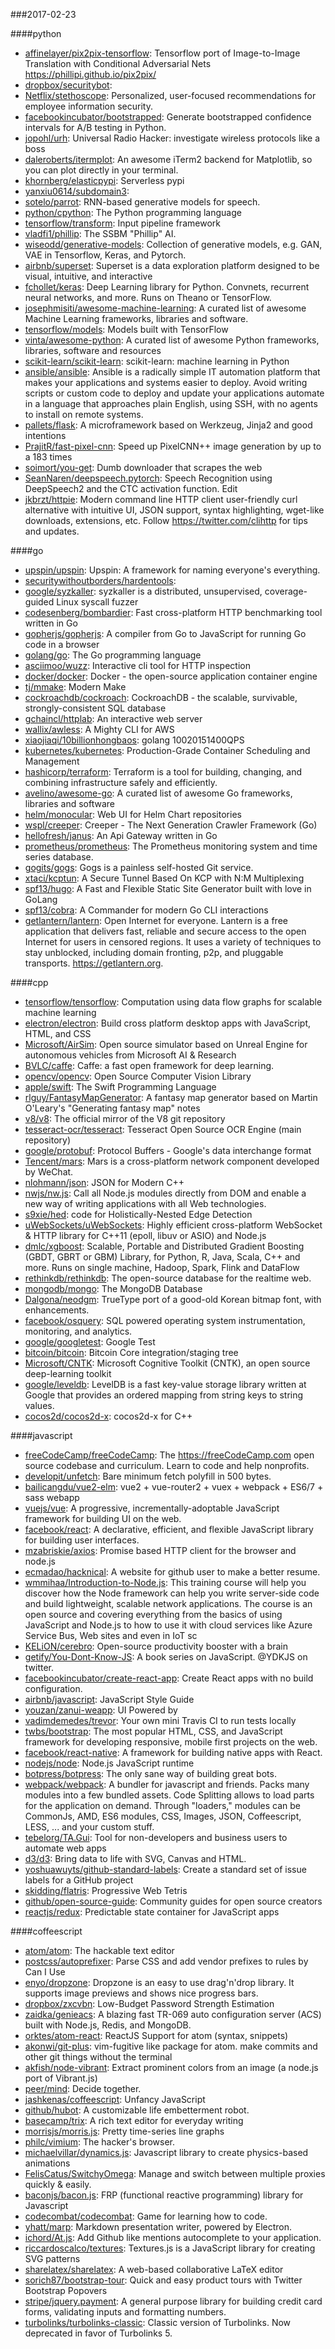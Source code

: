 ###2017-02-23

####python
* [affinelayer/pix2pix-tensorflow](https://github.com/affinelayer/pix2pix-tensorflow): Tensorflow port of Image-to-Image Translation with Conditional Adversarial Nets https://phillipi.github.io/pix2pix/
* [dropbox/securitybot](https://github.com/dropbox/securitybot): 
* [Netflix/stethoscope](https://github.com/Netflix/stethoscope): Personalized, user-focused recommendations for employee information security.
* [facebookincubator/bootstrapped](https://github.com/facebookincubator/bootstrapped): Generate bootstrapped confidence intervals for A/B testing in Python.
* [jopohl/urh](https://github.com/jopohl/urh): Universal Radio Hacker: investigate wireless protocols like a boss
* [daleroberts/itermplot](https://github.com/daleroberts/itermplot): An awesome iTerm2 backend for Matplotlib, so you can plot directly in your terminal.
* [khornberg/elasticpypi](https://github.com/khornberg/elasticpypi): Serverless pypi
* [yanxiu0614/subdomain3](https://github.com/yanxiu0614/subdomain3): 
* [sotelo/parrot](https://github.com/sotelo/parrot): RNN-based generative models for speech.
* [python/cpython](https://github.com/python/cpython): The Python programming language
* [tensorflow/transform](https://github.com/tensorflow/transform): Input pipeline framework
* [vladfi1/phillip](https://github.com/vladfi1/phillip): The SSBM "Phillip" AI.
* [wiseodd/generative-models](https://github.com/wiseodd/generative-models): Collection of generative models, e.g. GAN, VAE in Tensorflow, Keras, and Pytorch.
* [airbnb/superset](https://github.com/airbnb/superset): Superset is a data exploration platform designed to be visual, intuitive, and interactive
* [fchollet/keras](https://github.com/fchollet/keras): Deep Learning library for Python. Convnets, recurrent neural networks, and more. Runs on Theano or TensorFlow.
* [josephmisiti/awesome-machine-learning](https://github.com/josephmisiti/awesome-machine-learning): A curated list of awesome Machine Learning frameworks, libraries and software.
* [tensorflow/models](https://github.com/tensorflow/models): Models built with TensorFlow
* [vinta/awesome-python](https://github.com/vinta/awesome-python): A curated list of awesome Python frameworks, libraries, software and resources
* [scikit-learn/scikit-learn](https://github.com/scikit-learn/scikit-learn): scikit-learn: machine learning in Python
* [ansible/ansible](https://github.com/ansible/ansible): Ansible is a radically simple IT automation platform that makes your applications and systems easier to deploy. Avoid writing scripts or custom code to deploy and update your applications automate in a language that approaches plain English, using SSH, with no agents to install on remote systems.
* [pallets/flask](https://github.com/pallets/flask): A microframework based on Werkzeug, Jinja2 and good intentions
* [PrajitR/fast-pixel-cnn](https://github.com/PrajitR/fast-pixel-cnn): Speed up PixelCNN++ image generation by up to a 183 times
* [soimort/you-get](https://github.com/soimort/you-get):  Dumb downloader that scrapes the web
* [SeanNaren/deepspeech.pytorch](https://github.com/SeanNaren/deepspeech.pytorch): Speech Recognition using DeepSpeech2 and the CTC activation function. Edit
* [jkbrzt/httpie](https://github.com/jkbrzt/httpie): Modern command line HTTP client  user-friendly curl alternative with intuitive UI, JSON support, syntax highlighting, wget-like downloads, extensions, etc. Follow https://twitter.com/clihttp for tips and updates.

####go
* [upspin/upspin](https://github.com/upspin/upspin): Upspin: A framework for naming everyone's everything.
* [securitywithoutborders/hardentools](https://github.com/securitywithoutborders/hardentools): 
* [google/syzkaller](https://github.com/google/syzkaller): syzkaller is a distributed, unsupervised, coverage-guided Linux syscall fuzzer
* [codesenberg/bombardier](https://github.com/codesenberg/bombardier): Fast cross-platform HTTP benchmarking tool written in Go
* [gopherjs/gopherjs](https://github.com/gopherjs/gopherjs): A compiler from Go to JavaScript for running Go code in a browser
* [golang/go](https://github.com/golang/go): The Go programming language
* [asciimoo/wuzz](https://github.com/asciimoo/wuzz): Interactive cli tool for HTTP inspection
* [docker/docker](https://github.com/docker/docker): Docker - the open-source application container engine
* [tj/mmake](https://github.com/tj/mmake): Modern Make
* [cockroachdb/cockroach](https://github.com/cockroachdb/cockroach): CockroachDB - the scalable, survivable, strongly-consistent SQL database
* [gchaincl/httplab](https://github.com/gchaincl/httplab): An interactive web server
* [wallix/awless](https://github.com/wallix/awless): A Mighty CLI for AWS
* [xiaojiaqi/10billionhongbaos](https://github.com/xiaojiaqi/10billionhongbaos): golang 10020151400QPS
* [kubernetes/kubernetes](https://github.com/kubernetes/kubernetes): Production-Grade Container Scheduling and Management
* [hashicorp/terraform](https://github.com/hashicorp/terraform): Terraform is a tool for building, changing, and combining infrastructure safely and efficiently.
* [avelino/awesome-go](https://github.com/avelino/awesome-go): A curated list of awesome Go frameworks, libraries and software
* [helm/monocular](https://github.com/helm/monocular): Web UI for Helm Chart repositories
* [wspl/creeper](https://github.com/wspl/creeper):  Creeper - The Next Generation Crawler Framework (Go)
* [hellofresh/janus](https://github.com/hellofresh/janus): An Api Gateway written in Go
* [prometheus/prometheus](https://github.com/prometheus/prometheus): The Prometheus monitoring system and time series database.
* [gogits/gogs](https://github.com/gogits/gogs): Gogs is a painless self-hosted Git service.
* [xtaci/kcptun](https://github.com/xtaci/kcptun): A Secure Tunnel Based On KCP with N:M Multiplexing
* [spf13/hugo](https://github.com/spf13/hugo): A Fast and Flexible Static Site Generator built with love in GoLang
* [spf13/cobra](https://github.com/spf13/cobra): A Commander for modern Go CLI interactions
* [getlantern/lantern](https://github.com/getlantern/lantern):  Open Internet for everyone. Lantern is a free application that delivers fast, reliable and secure access to the open Internet for users in censored regions. It uses a variety of techniques to stay unblocked, including domain fronting, p2p, and pluggable transports. https://getlantern.org.

####cpp
* [tensorflow/tensorflow](https://github.com/tensorflow/tensorflow): Computation using data flow graphs for scalable machine learning
* [electron/electron](https://github.com/electron/electron): Build cross platform desktop apps with JavaScript, HTML, and CSS
* [Microsoft/AirSim](https://github.com/Microsoft/AirSim): Open source simulator based on Unreal Engine for autonomous vehicles from Microsoft AI & Research
* [BVLC/caffe](https://github.com/BVLC/caffe): Caffe: a fast open framework for deep learning.
* [opencv/opencv](https://github.com/opencv/opencv): Open Source Computer Vision Library
* [apple/swift](https://github.com/apple/swift): The Swift Programming Language
* [rlguy/FantasyMapGenerator](https://github.com/rlguy/FantasyMapGenerator): A fantasy map generator based on Martin O'Leary's "Generating fantasy map" notes
* [v8/v8](https://github.com/v8/v8): The official mirror of the V8 git repository
* [tesseract-ocr/tesseract](https://github.com/tesseract-ocr/tesseract): Tesseract Open Source OCR Engine (main repository)
* [google/protobuf](https://github.com/google/protobuf): Protocol Buffers - Google's data interchange format
* [Tencent/mars](https://github.com/Tencent/mars): Mars is a cross-platform network component developed by WeChat.
* [nlohmann/json](https://github.com/nlohmann/json): JSON for Modern C++
* [nwjs/nw.js](https://github.com/nwjs/nw.js): Call all Node.js modules directly from DOM and enable a new way of writing applications with all Web technologies.
* [s9xie/hed](https://github.com/s9xie/hed): code for Holistically-Nested Edge Detection
* [uWebSockets/uWebSockets](https://github.com/uWebSockets/uWebSockets): Highly efficient cross-platform WebSocket & HTTP library for C++11 (epoll, libuv or ASIO) and Node.js
* [dmlc/xgboost](https://github.com/dmlc/xgboost): Scalable, Portable and Distributed Gradient Boosting (GBDT, GBRT or GBM) Library, for Python, R, Java, Scala, C++ and more. Runs on single machine, Hadoop, Spark, Flink and DataFlow
* [rethinkdb/rethinkdb](https://github.com/rethinkdb/rethinkdb): The open-source database for the realtime web.
* [mongodb/mongo](https://github.com/mongodb/mongo): The MongoDB Database
* [Dalgona/neodgm](https://github.com/Dalgona/neodgm): TrueType port of a good-old Korean bitmap font, with enhancements.
* [facebook/osquery](https://github.com/facebook/osquery): SQL powered operating system instrumentation, monitoring, and analytics.
* [google/googletest](https://github.com/google/googletest): Google Test
* [bitcoin/bitcoin](https://github.com/bitcoin/bitcoin): Bitcoin Core integration/staging tree
* [Microsoft/CNTK](https://github.com/Microsoft/CNTK): Microsoft Cognitive Toolkit (CNTK), an open source deep-learning toolkit
* [google/leveldb](https://github.com/google/leveldb): LevelDB is a fast key-value storage library written at Google that provides an ordered mapping from string keys to string values.
* [cocos2d/cocos2d-x](https://github.com/cocos2d/cocos2d-x): cocos2d-x for C++

####javascript
* [freeCodeCamp/freeCodeCamp](https://github.com/freeCodeCamp/freeCodeCamp): The https://freeCodeCamp.com open source codebase and curriculum. Learn to code and help nonprofits.
* [developit/unfetch](https://github.com/developit/unfetch):  Bare minimum fetch polyfill in 500 bytes.
* [bailicangdu/vue2-elm](https://github.com/bailicangdu/vue2-elm):  vue2 + vue-router2 + vuex + webpack + ES6/7 + sass   webapp
* [vuejs/vue](https://github.com/vuejs/vue): A progressive, incrementally-adoptable JavaScript framework for building UI on the web.
* [facebook/react](https://github.com/facebook/react): A declarative, efficient, and flexible JavaScript library for building user interfaces.
* [mzabriskie/axios](https://github.com/mzabriskie/axios): Promise based HTTP client for the browser and node.js
* [ecmadao/hacknical](https://github.com/ecmadao/hacknical): A website for github user to make a better resume.
* [wmmihaa/Introduction-to-Node.js](https://github.com/wmmihaa/Introduction-to-Node.js): This training course will help you discover how the Node framework can help you write server-side code and build lightweight, scalable network applications. The course is an open source and covering everything from the basics of using JavaScript and Node.js to how to use it with cloud services like Azure Service Bus, Web sites and even in IoT sc
* [KELiON/cerebro](https://github.com/KELiON/cerebro): Open-source productivity booster with a brain
* [getify/You-Dont-Know-JS](https://github.com/getify/You-Dont-Know-JS): A book series on JavaScript. @YDKJS on twitter.
* [facebookincubator/create-react-app](https://github.com/facebookincubator/create-react-app): Create React apps with no build configuration.
* [airbnb/javascript](https://github.com/airbnb/javascript): JavaScript Style Guide
* [youzan/zanui-weapp](https://github.com/youzan/zanui-weapp):  UI Powered by 
* [vadimdemedes/trevor](https://github.com/vadimdemedes/trevor):  Your own mini Travis CI to run tests locally
* [twbs/bootstrap](https://github.com/twbs/bootstrap): The most popular HTML, CSS, and JavaScript framework for developing responsive, mobile first projects on the web.
* [facebook/react-native](https://github.com/facebook/react-native): A framework for building native apps with React.
* [nodejs/node](https://github.com/nodejs/node): Node.js JavaScript runtime 
* [botpress/botpress](https://github.com/botpress/botpress):  The only sane way of building great bots. 
* [webpack/webpack](https://github.com/webpack/webpack): A bundler for javascript and friends. Packs many modules into a few bundled assets. Code Splitting allows to load parts for the application on demand. Through "loaders," modules can be CommonJs, AMD, ES6 modules, CSS, Images, JSON, Coffeescript, LESS, ... and your custom stuff.
* [tebelorg/TA.Gui](https://github.com/tebelorg/TA.Gui): Tool for non-developers and business users to automate web apps
* [d3/d3](https://github.com/d3/d3): Bring data to life with SVG, Canvas and HTML. 
* [yoshuawuyts/github-standard-labels](https://github.com/yoshuawuyts/github-standard-labels): Create a standard set of issue labels for a GitHub project
* [skidding/flatris](https://github.com/skidding/flatris): Progressive Web Tetris
* [github/open-source-guide](https://github.com/github/open-source-guide): Community guides for open source creators
* [reactjs/redux](https://github.com/reactjs/redux): Predictable state container for JavaScript apps

####coffeescript
* [atom/atom](https://github.com/atom/atom): The hackable text editor
* [postcss/autoprefixer](https://github.com/postcss/autoprefixer): Parse CSS and add vendor prefixes to rules by Can I Use
* [enyo/dropzone](https://github.com/enyo/dropzone): Dropzone is an easy to use drag'n'drop library. It supports image previews and shows nice progress bars.
* [dropbox/zxcvbn](https://github.com/dropbox/zxcvbn): Low-Budget Password Strength Estimation
* [zaidka/genieacs](https://github.com/zaidka/genieacs): A blazing fast TR-069 auto configuration server (ACS) built with Node.js, Redis, and MongoDB.
* [orktes/atom-react](https://github.com/orktes/atom-react): ReactJS Support for atom (syntax, snippets)
* [akonwi/git-plus](https://github.com/akonwi/git-plus): vim-fugitive like package for atom. make commits and other git things without the terminal
* [akfish/node-vibrant](https://github.com/akfish/node-vibrant): Extract prominent colors from an image (a node.js port of Vibrant.js)
* [peer/mind](https://github.com/peer/mind): Decide together.
* [jashkenas/coffeescript](https://github.com/jashkenas/coffeescript): Unfancy JavaScript
* [github/hubot](https://github.com/github/hubot): A customizable life embetterment robot.
* [basecamp/trix](https://github.com/basecamp/trix): A rich text editor for everyday writing
* [morrisjs/morris.js](https://github.com/morrisjs/morris.js): Pretty time-series line graphs
* [philc/vimium](https://github.com/philc/vimium): The hacker's browser.
* [michaelvillar/dynamics.js](https://github.com/michaelvillar/dynamics.js): Javascript library to create physics-based animations
* [FelisCatus/SwitchyOmega](https://github.com/FelisCatus/SwitchyOmega): Manage and switch between multiple proxies quickly & easily.
* [baconjs/bacon.js](https://github.com/baconjs/bacon.js): FRP (functional reactive programming) library for Javascript
* [codecombat/codecombat](https://github.com/codecombat/codecombat): Game for learning how to code.
* [yhatt/marp](https://github.com/yhatt/marp): Markdown presentation writer, powered by Electron.
* [ichord/At.js](https://github.com/ichord/At.js): Add Github like mentions autocomplete to your application.
* [riccardoscalco/textures](https://github.com/riccardoscalco/textures): Textures.js is a JavaScript library for creating SVG patterns
* [sharelatex/sharelatex](https://github.com/sharelatex/sharelatex): A web-based collaborative LaTeX editor
* [sorich87/bootstrap-tour](https://github.com/sorich87/bootstrap-tour): Quick and easy product tours with Twitter Bootstrap Popovers
* [stripe/jquery.payment](https://github.com/stripe/jquery.payment): A general purpose library for building credit card forms, validating inputs and formatting numbers.
* [turbolinks/turbolinks-classic](https://github.com/turbolinks/turbolinks-classic): Classic version of Turbolinks. Now deprecated in favor of Turbolinks 5.
